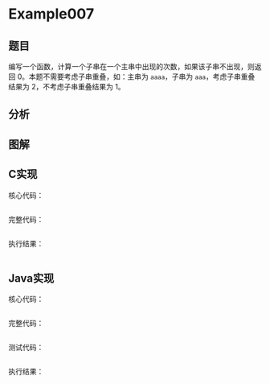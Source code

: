 # Example007

## 题目

编写一个函数，计算一个子串在一个主串中出现的次数，如果该子串不出现，则返回 0。本题不需要考虑子串重叠，如：主串为 `aaaa`，子串为 `aaa`，考虑子串重叠结果为 2，不考虑子串重叠结果为 1。

## 分析

## 图解

## C实现

核心代码：

```c

```

完整代码：

```c

```

执行结果：

```text

```

## Java实现

核心代码：

```java

```

完整代码：

```java

```

测试代码：

```java

```

执行结果：

```text

```